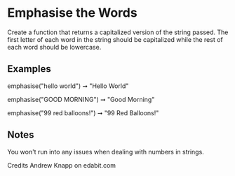 # Emphasise the Words

Create a function that returns a capitalized version of the string passed. The first letter of each word in the string should be capitalized while the rest of each word should be lowercase.

## Examples

emphasise("hello world") ➞ "Hello World"

emphasise("GOOD MORNING") ➞ "Good Morning"

emphasise("99 red balloons!") ➞ "99 Red Balloons!"

## Notes

You won't run into any issues when dealing with numbers in strings.

Credits Andrew Knapp on edabit.com
